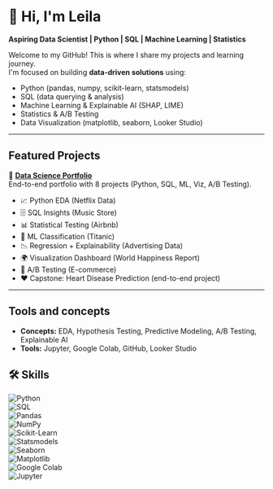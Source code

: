 # 👋 Hi, I'm Leila

**Aspiring Data Scientist | Python | SQL | Machine Learning | Statistics**  

Welcome to my GitHub! This is where I share my projects and learning journey.  
I'm focused on building **data-driven solutions** using:  
- Python (pandas, numpy, scikit-learn, statsmodels)  
- SQL (data querying & analysis)  
- Machine Learning & Explainable AI (SHAP, LIME)  
- Statistics & A/B Testing  
- Data Visualization (matplotlib, seaborn, Looker Studio)  

---

## Featured Projects  

🔹 [**Data Science Portfolio**](https://github.com/WandererOfData/data-science-portfolio)  
End-to-end portfolio with 8 projects (Python, SQL, ML, Viz, A/B Testing).  

- 📈 Python EDA (Netflix Data)  
- 🗄 SQL Insights (Music Store)  
- 📊 Statistical Testing (Airbnb)  
- 🤖 ML Classification (Titanic)  
- 📉 Regression + Explainability (Advertising Data)  
- 🌍 Visualization Dashboard (World Happiness Report)  
- 🧪 A/B Testing (E-commerce)  
- ❤️ Capstone: Heart Disease Prediction (end-to-end project)  

---

## Tools and concepts
- **Concepts:** EDA, Hypothesis Testing, Predictive Modeling, A/B Testing, Explainable AI  
- **Tools:** Jupyter, Google Colab, GitHub, Looker Studio  

## 🛠 Skills  

![Python](https://img.shields.io/badge/Python-3776AB?style=for-the-badge&logo=python&logoColor=white)  
![SQL](https://img.shields.io/badge/SQL-025E8C?style=for-the-badge&logo=postgresql&logoColor=white)  
![Pandas](https://img.shields.io/badge/Pandas-150458?style=for-the-badge&logo=pandas&logoColor=white)  
![NumPy](https://img.shields.io/badge/NumPy-013243?style=for-the-badge&logo=numpy&logoColor=white)  
![Scikit-Learn](https://img.shields.io/badge/Scikit--Learn-F7931E?style=for-the-badge&logo=scikit-learn&logoColor=white)  
![Statsmodels](https://img.shields.io/badge/Statsmodels-555555?style=for-the-badge&logo=python&logoColor=white)  
![Seaborn](https://img.shields.io/badge/Seaborn-008080?style=for-the-badge&logo=python&logoColor=white)  
![Matplotlib](https://img.shields.io/badge/Matplotlib-11557c?style=for-the-badge&logo=python&logoColor=white)  
![Google Colab](https://img.shields.io/badge/Google%20Colab-F9AB00?style=for-the-badge&logo=google-colab&logoColor=white)  
![Jupyter](https://img.shields.io/badge/Jupyter-F37626?style=for-the-badge&logo=jupyter&logoColor=white)
